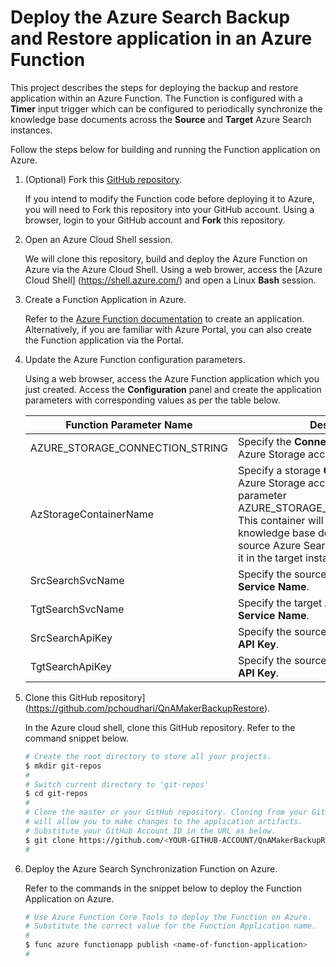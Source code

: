 # Deploy the Azure Search Backup and Restore application in an Azure Function

This project describes the steps for deploying the backup and restore application within an Azure Function.  The Function is configured with a **Timer** input trigger which can be configured to periodically synchronize the knowledge base documents across the **Source** and **Target** Azure Search instances. 

Follow the steps below for building and running the Function application on Azure.

1. (Optional) Fork this [GitHub repository](https://github.com/pchoudhari/QnAMakerBackupRestore).

   If you intend to modify the Function code before deploying it to Azure, you will need to Fork this repository into your GitHub account.  Using a browser, login to your GitHub account and **Fork** this repository.

2. Open an Azure Cloud Shell session.

   We will clone this repository, build and deploy the Azure Function on Azure via the Azure Cloud Shell. Using a web brower, access the [Azure Cloud Shell] (https://shell.azure.com/) and open a Linux **Bash** session.

3. Create a Function Application in Azure.

   Refer to the [Azure Function documentation](https://docs.microsoft.com/en-us/azure/azure-functions/functions-create-first-azure-function-azure-cli?tabs=bash%2Cbrowser&pivots=programming-language-csharp#create-supporting-azure-resources-for-your-function) to create an application.  Alternatively, if you are familiar with Azure Portal, you can also create the Function application via the Portal. 

4. Update the Azure Function configuration parameters.

   Using a web browser, access the Azure Function application which you just created. Access the **Configuration** panel and create the application parameters with corresponding values as per the table below.

   Function Parameter Name | Description
   ----------------------- | -----------
   AZURE_STORAGE_CONNECTION_STRING | Specify the **Connection String** to an Azure Storage account.
   AzStorageContainerName | Specify a storage **Container** name in the Azure Storage account specified by the parameter AZURE_STORAGE_CONNECTION_STRING.  This container will be used to backup the knowledge base documents from the source Azure Search instance and restore it in the target instance.
   SrcSearchSvcName | Specify the source Azure Search instance **Service Name**.
   TgtSearchSvcName | Specify the target Azure Search instance **Service Name**.
   SrcSearchApiKey | Specify the source Azure Search instance **API Key**.
   TgtSearchApiKey | Specify the source Azure Search instance **API Key**.

5. Clone this GitHub repository](https://github.com/pchoudhari/QnAMakerBackupRestore).

   In the Azure cloud shell, clone this GitHub repository. Refer to the command snippet below.

   ```bash
   # Create the root directory to store all your projects.
   $ mkdir git-repos
   #
   # Switch current directory to 'git-repos'
   $ cd git-repos
   #
   # Clone the master or your GitHub repository. Cloning from your GitHub account 
   # will allow you to make changes to the application artifacts.
   # Substitute your GitHub Account ID in the URL as below.
   $ git clone https://github.com/<YOUR-GITHUB-ACCOUNT/QnAMakerBackupRestore.git
   #
   ```
 
6. Deploy the Azure Search Synchronization Function on Azure.

   Refer to the commands in the snippet below to deploy the Function Application on Azure.

   ```bash
   # Use Azure Function Core Tools to deploy the Function on Azure.
   # Substitute the correct value for the Function Application name.
   #
   $ func azure functionapp publish <name-of-function-application>
   #
   ```
